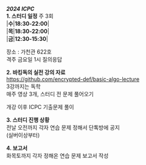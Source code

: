 ***2024 ICPC***   
**1. 스터디 일정**
주 3회   
|**수**|**18:30-22:00**|   
|**목**|**18:30-22:00**|   
|**금**|**12:30-15:30**|   

장소 : 가천관 622호   
격주 금요일 1시 질의응답

**2. 바킹독의 실전 강의 자료**   
https://github.com/encrypted-def/basic-algo-lecture   
3강까지는 독학   
매주 영상 3개, 스터디 전 문제 풀어오기

개강 이후 ICPC  기출문제 풀이

**3. 스터디 진행 상황**   
전날 오전까지 각자 연습 문제 정해서 단톡방에 공지   
(실버이상부터)

**4. 보고서**   
화목토까지 각자 정해온 연습 문제 보고서 작성
